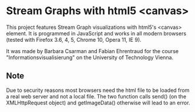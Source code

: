 Stream Graphs with html5 \<canvas\>
=================================

This project features Stream Graph visualizations with html5's \<canvas\> element. It is programmed in JavaScript and works in all modern browsers (tested with Firefox 3.6, 4, 5, Chrome 10, Opera 11, IE 9).

It was made by Barbara Csarman and Fabian Ehrentraud for the course "Informationsvisualisierung" on the University of Technology Vienna.


Note
----

Due to security reasons most browsers need the html file to be loaded from a real web server and not a local file. The two function calls send() (on the XMLHttpRequest object) and getImageData() otherwise will lead to an error.
